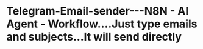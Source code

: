 # Telegram-Email-sender---N8N - AI Agent - Workflow....Just type emails and subjects...It will send directly
